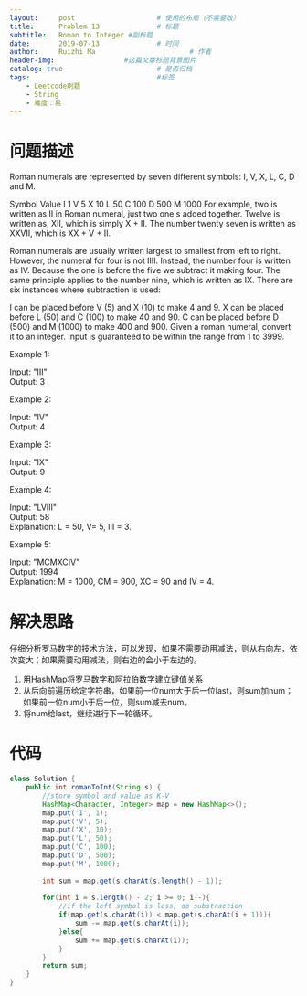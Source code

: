 ```yaml
---
layout:     post   				    # 使用的布局（不需要改）
title:      Problem 13				# 标题 
subtitle:   Roman to Integer #副标题
date:       2019-07-13				# 时间
author:     Ruizhi Ma 						# 作者
header-img:              	#这篇文章标题背景图片
catalog: true 						# 是否归档
tags:								#标签
    - Leetcode刷题
    - String
    - 难度：易
---
```

# 问题描述
Roman numerals are represented by seven different symbols: I, V, X, L, C, D and M.

Symbol       Value
I             1
V             5
X             10
L             50
C             100
D             500
M             1000
For example, two is written as II in Roman numeral, just two one's added together. Twelve is written as, XII, which is simply X + II. The number twenty seven is written as XXVII, which is XX + V + II.

Roman numerals are usually written largest to smallest from left to right. However, the numeral for four is not IIII. Instead, the number four is written as IV. Because the one is before the five we subtract it making four. The same principle applies to the number nine, which is written as IX. There are six instances where subtraction is used:

I can be placed before V (5) and X (10) to make 4 and 9. 
X can be placed before L (50) and C (100) to make 40 and 90. 
C can be placed before D (500) and M (1000) to make 400 and 900.
Given a roman numeral, convert it to an integer. Input is guaranteed to be within the range from 1 to 3999.

Example 1:

Input: "III"  
Output: 3  

Example 2:  

Input: "IV"  
Output: 4  

Example 3:  

Input: "IX"  
Output: 9  

Example 4:

Input: "LVIII"  
Output: 58  
Explanation: L = 50, V= 5, III = 3.  

Example 5:

Input: "MCMXCIV"  
Output: 1994  
Explanation: M = 1000, CM = 900, XC = 90 and IV = 4.  

# 解决思路
仔细分析罗马数字的技术方法，可以发现，如果不需要动用减法，则从右向左，依次变大；如果需要动用减法，则右边的会小于左边的。
1. 用HashMap将罗马数字和阿拉伯数字建立键值关系  
2. 从后向前遍历给定字符串，如果前一位num大于后一位last，则sum加num；如果前一位num小于后一位，则sum减去num。
3. 将num给last，继续进行下一轮循环。

# 代码
```java
class Solution {
    public int romanToInt(String s) {
        //store symbol and value as K-V
        HashMap<Character, Integer> map = new HashMap<>();
        map.put('I', 1);
        map.put('V', 5);
        map.put('X', 10);
        map.put('L', 50);
        map.put('C', 100);
        map.put('D', 500);
        map.put('M', 1000);
        
        int sum = map.get(s.charAt(s.length() - 1));
        
        for(int i = s.length() - 2; i >= 0; i--){
            //if the left symbol is less, do substraction
            if(map.get(s.charAt(i)) < map.get(s.charAt(i + 1))){
                sum -= map.get(s.charAt(i));
            }else{
                sum += map.get(s.charAt(i));
            }
        }
        return sum;
    }
}
```
